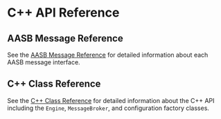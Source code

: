 # C++ API Reference

## AASB Message Reference

See the [AASB Message Reference](../../aasb/index.md) for detailed information about each AASB message interface.

## C++ Class Reference

See the [C++ Class Reference](./classes/index.html) for detailed information about the C++ API including the `Engine`, `MessageBroker`, and configuration factory classes.